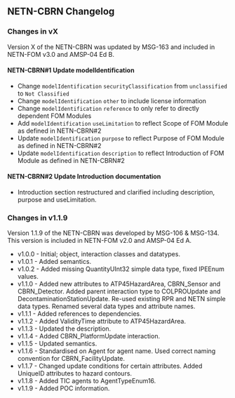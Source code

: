 ## NETN-CBRN Changelog

### Changes in vX
Version X of the NETN-CBRN was updated by MSG-163 and included in NETN-FOM v3.0 and AMSP-04 Ed B.

#### NETN-CBRN#1 Update modelIdentification
* Change `modelIdentification` `securityClassification` from `unclassified` to `Not Classified`
* Change `modelIdentification` `other` to include license information
* Change `modelIdentification` `reference` to only refer to directly dependent FOM Modules
* Add `modelIdentification` `useLimitation` to reflect Scope of FOM Module as defined in NETN-CBRN#2
* Update `modelIdentification` `purpose` to reflect Purpose of FOM Module as defined in NETN-CBRN#2
* Update `modelIdentification` `description` to reflect Introduction of FOM Module as defined in NETN-CBRN#2

#### NETN-CBRN#2 Update Introduction documentation
* Introduction section restructured and clarified including description, purpose and useLimitation.


### Changes in v1.1.9
Version 1.1.9 of the NETN-CBRN was developed by MSG-106 & MSG-134. 
This version is included in NETN-FOM v2.0 and AMSP-04 Ed A.

* v1.0.0 - Initial; object, interaction classes and datatypes.
* v1.0.1 - Added semantics.
* v1.0.2 - Added missing QuantityUInt32 simple data type, fixed IPEEnum values.
* v1.1.0 - Added new attributes to ATP45HazardArea, CBRN_Sensor and CBRN_Detector. Added parent interaction type to COLPROUpdate and DecontaminationStationUpdate. Re-used existing RPR and NETN simple data types. Renamed several data types and attribute names.
* v1.1.1 - Added references to dependencies.
* v1.1.2 - Added ValidityTime attribute to ATP45HazardArea.
* v1.1.3 - Updated the description.
* v1.1.4 - Added CBRN_PlatformUpdate interaction.
* v1.1.5 - Updated semantics.
* v1.1.6 - Standardised on Agent for agent name. Used correct naming convention for CBRN_FacilityUpdate.
* v1.1.7 - Changed update conditions for certain attributes. Added UniqueID attributes to hazard contours.
* v1.1.8 - Added TIC agents to AgentTypeEnum16.
* v1.1.9 - Added POC information.
